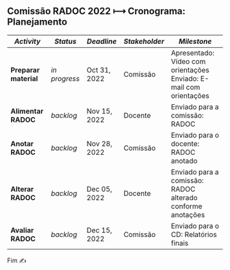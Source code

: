 ## Comissão RADOC 2022 &#x27FC; Cronograma: Planejamento

<table>
    <thead>
        <tr>
            <th><i>Activity</i></th>
            <th><i>Status</i></th>
            <th><i>Deadline</i></th>
            <th><i>Stakeholder</i></th>
            <th><i>Milestone</i><b></th>
        </tr>
    </thead>
    <tbody>
        <tr>
            <td><b>Preparar material</b></td>
            <td><i>in progress</i></td>
            <td>Oct 31, 2022</td>
            <td>Comissão</td>
            <td>Apresentado: Vídeo com orientações<br/>Enviado: E-mail com orientações</td>
        </tr>    
        <tr>
            <td><b>Alimentar RADOC</b></td>
            <td><i>backlog</i></td>
            <td>Nov 15, 2022</td>
            <td>Docente</td>
            <td>Enviado para a comissão: RADOC</td>
        </tr>    
        <tr>
            <td><b>Anotar RADOC</b></td>
            <td><i>backlog</i></td>
            <td>Nov 28, 2022</td>
            <td>Comissão</td>
            <td>Enviado para o docente: RADOC anotado</td>
        </tr>    
        <tr>
            <td><b>Alterar RADOC</b></td>
            <td><i>backlog</i></td>
            <td>Dec 05, 2022</td>
            <td>Docente</td>
            <td>Enviado para a comissão: RADOC alterado conforme anotações</td>
        </tr>    
        <tr>
            <td><b>Avaliar RADOC</b></td>
            <td><i>backlog</i></td>
            <td>Dec 15, 2022</td>
            <td>Comissão</td>
            <td>Enviado para o CD: Relatórios finais</td>
        </tr>    
    </tbody>
</table>


Fim &#9997;
